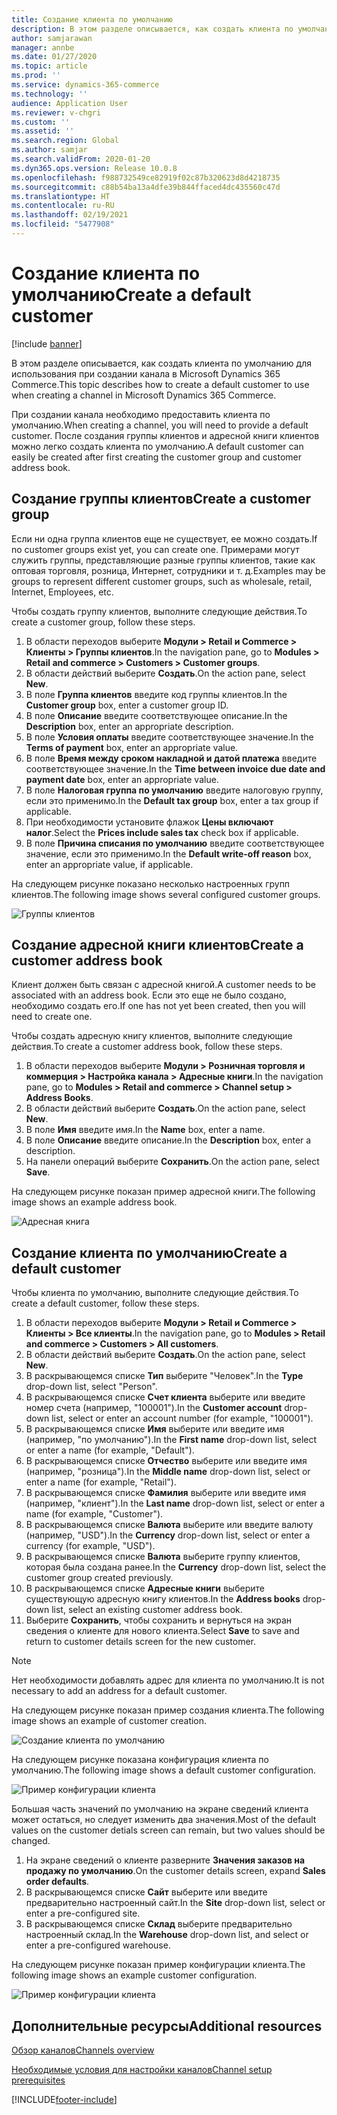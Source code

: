 ```yaml
---
title: Создание клиента по умолчанию
description: В этом разделе описывается, как создать клиента по умолчанию для использования при создании канала в Microsoft Dynamics 365 Commerce.
author: samjarawan
manager: annbe
ms.date: 01/27/2020
ms.topic: article
ms.prod: ''
ms.service: dynamics-365-commerce
ms.technology: ''
audience: Application User
ms.reviewer: v-chgri
ms.custom: ''
ms.assetid: ''
ms.search.region: Global
ms.author: samjar
ms.search.validFrom: 2020-01-20
ms.dyn365.ops.version: Release 10.0.8
ms.openlocfilehash: f988732549ce82919f02c87b320623d8d4218735
ms.sourcegitcommit: c88b54ba13a4dfe39b844ffaced4dc435560c47d
ms.translationtype: HT
ms.contentlocale: ru-RU
ms.lasthandoff: 02/19/2021
ms.locfileid: "5477908"
---
```

# <a name="create-a-default-customer"></a><span data-ttu-id="094ba-103">Создание клиента по умолчанию</span><span class="sxs-lookup"><span data-stu-id="094ba-103">Create a default customer</span></span>

[!include [banner](includes/banner.md)]

<span data-ttu-id="094ba-104">В этом разделе описывается, как создать клиента по умолчанию для использования при создании канала в Microsoft Dynamics 365 Commerce.</span><span class="sxs-lookup"><span data-stu-id="094ba-104">This topic describes how to create a default customer to use when creating a channel in Microsoft Dynamics 365 Commerce.</span></span>

<span data-ttu-id="094ba-105">При создании канала необходимо предоставить клиента по умолчанию.</span><span class="sxs-lookup"><span data-stu-id="094ba-105">When creating a channel, you will need to provide a default customer.</span></span> <span data-ttu-id="094ba-106">После создания группы клиентов и адресной книги клиентов можно легко создать клиента по умолчанию.</span><span class="sxs-lookup"><span data-stu-id="094ba-106">A default customer can easily be created after first creating the customer group and customer address book.</span></span>

## <a name="create-a-customer-group"></a><span data-ttu-id="094ba-107">Создание группы клиентов</span><span class="sxs-lookup"><span data-stu-id="094ba-107">Create a customer group</span></span>

<span data-ttu-id="094ba-108">Если ни одна группа клиентов еще не существует, ее можно создать.</span><span class="sxs-lookup"><span data-stu-id="094ba-108">If no customer groups exist yet, you can create one.</span></span> <span data-ttu-id="094ba-109">Примерами могут служить группы, представляющие разные группы клиентов, такие как оптовая торговля, розница, Интернет, сотрудники и т. д.</span><span class="sxs-lookup"><span data-stu-id="094ba-109">Examples may be groups to represent different customer groups, such as wholesale, retail, Internet, Employees, etc.</span></span>

<span data-ttu-id="094ba-110">Чтобы создать группу клиентов, выполните следующие действия.</span><span class="sxs-lookup"><span data-stu-id="094ba-110">To create a customer group, follow these steps.</span></span>

1. <span data-ttu-id="094ba-111">В области переходов выберите **Модули \> Retail и Commerce \> Клиенты \> Группы клиентов**.</span><span class="sxs-lookup"><span data-stu-id="094ba-111">In the navigation pane, go to **Modules \> Retail and commerce \> Customers \> Customer groups**.</span></span>
1. <span data-ttu-id="094ba-112">В области действий выберите **Создать**.</span><span class="sxs-lookup"><span data-stu-id="094ba-112">On the action pane, select **New**.</span></span>
1. <span data-ttu-id="094ba-113">В поле **Группа клиентов** введите код группы клиентов.</span><span class="sxs-lookup"><span data-stu-id="094ba-113">In the **Customer group** box, enter a customer group ID.</span></span>
1. <span data-ttu-id="094ba-114">В поле **Описание** введите соответствующее описание.</span><span class="sxs-lookup"><span data-stu-id="094ba-114">In the **Description** box, enter an appropriate description.</span></span>
1. <span data-ttu-id="094ba-115">В поле **Условия оплаты** введите соответствующее значение.</span><span class="sxs-lookup"><span data-stu-id="094ba-115">In the **Terms of payment** box, enter an appropriate value.</span></span>
1. <span data-ttu-id="094ba-116">В поле **Время между сроком накладной и датой платежа** введите соответствующее значение.</span><span class="sxs-lookup"><span data-stu-id="094ba-116">In the **Time between invoice due date and payment date** box, enter an appropriate value.</span></span>
1. <span data-ttu-id="094ba-117">В поле **Налоговая группа по умолчанию** введите налоговую группу, если это применимо.</span><span class="sxs-lookup"><span data-stu-id="094ba-117">In the **Default tax group** box, enter a tax group if applicable.</span></span>
1. <span data-ttu-id="094ba-118">При необходимости установите флажок **Цены включают налог**.</span><span class="sxs-lookup"><span data-stu-id="094ba-118">Select the **Prices include sales tax** check box if applicable.</span></span>
1. <span data-ttu-id="094ba-119">В поле **Причина списания по умолчанию** введите соответствующее значение, если это применимо.</span><span class="sxs-lookup"><span data-stu-id="094ba-119">In the **Default write-off reason** box, enter an appropriate value, if applicable.</span></span>

<span data-ttu-id="094ba-120">На следующем рисунке показано несколько настроенных групп клиентов.</span><span class="sxs-lookup"><span data-stu-id="094ba-120">The following image shows several configured customer groups.</span></span>

![Группы клиентов](media/customer-groups.png)

## <a name="create-a-customer-address-book"></a><span data-ttu-id="094ba-122">Создание адресной книги клиентов</span><span class="sxs-lookup"><span data-stu-id="094ba-122">Create a customer address book</span></span>

<span data-ttu-id="094ba-123">Клиент должен быть связан с адресной книгой.</span><span class="sxs-lookup"><span data-stu-id="094ba-123">A customer needs to be associated with an address book.</span></span> <span data-ttu-id="094ba-124">Если это еще не было создано, необходимо создать его.</span><span class="sxs-lookup"><span data-stu-id="094ba-124">If one has not yet been created, then you will need to create one.</span></span>

<span data-ttu-id="094ba-125">Чтобы создать адресную книгу клиентов, выполните следующие действия.</span><span class="sxs-lookup"><span data-stu-id="094ba-125">To create a customer address book, follow these steps.</span></span>

1. <span data-ttu-id="094ba-126">В области переходов выберите **Модули \> Розничная торговля и коммерция \> Настройка канала \> Адресные книги**.</span><span class="sxs-lookup"><span data-stu-id="094ba-126">In the navigation pane, go to **Modules \> Retail and commerce \> Channel setup \> Address Books**.</span></span>
1. <span data-ttu-id="094ba-127">В области действий выберите **Создать**.</span><span class="sxs-lookup"><span data-stu-id="094ba-127">On the action pane, select **New**.</span></span>
1. <span data-ttu-id="094ba-128">В поле **Имя** введите имя.</span><span class="sxs-lookup"><span data-stu-id="094ba-128">In the **Name** box, enter a name.</span></span>
1. <span data-ttu-id="094ba-129">В поле **Описание** введите описание.</span><span class="sxs-lookup"><span data-stu-id="094ba-129">In the **Description** box, enter a description.</span></span>
1. <span data-ttu-id="094ba-130">На панели операций выберите **Сохранить**.</span><span class="sxs-lookup"><span data-stu-id="094ba-130">On the action pane, select **Save**.</span></span>

<span data-ttu-id="094ba-131">На следующем рисунке показан пример адресной книги.</span><span class="sxs-lookup"><span data-stu-id="094ba-131">The following image shows an example address book.</span></span>

![Адресная книга](media/address-book.png)

## <a name="create-a-default-customer"></a><span data-ttu-id="094ba-133">Создание клиента по умолчанию</span><span class="sxs-lookup"><span data-stu-id="094ba-133">Create a default customer</span></span>

<span data-ttu-id="094ba-134">Чтобы клиента по умолчанию, выполните следующие действия.</span><span class="sxs-lookup"><span data-stu-id="094ba-134">To create a default customer, follow these steps.</span></span>

1. <span data-ttu-id="094ba-135">В области переходов выберите **Модули \> Retail и Commerce \> Клиенты \> Все клиенты**.</span><span class="sxs-lookup"><span data-stu-id="094ba-135">In the navigation pane, go to **Modules \> Retail and commerce \> Customers \> All customers**.</span></span>
1. <span data-ttu-id="094ba-136">В области действий выберите **Создать**.</span><span class="sxs-lookup"><span data-stu-id="094ba-136">On the action pane, select **New**.</span></span>
1. <span data-ttu-id="094ba-137">В раскрывающемся списке **Тип** выберите "Человек".</span><span class="sxs-lookup"><span data-stu-id="094ba-137">In the **Type** drop-down list, select "Person".</span></span>
1. <span data-ttu-id="094ba-138">В раскрывающемся списке **Счет клиента** выберите или введите номер счета (например, "100001").</span><span class="sxs-lookup"><span data-stu-id="094ba-138">In the **Customer account** drop-down list, select or enter an account number (for example, "100001").</span></span>
1. <span data-ttu-id="094ba-139">В раскрывающемся списке **Имя** выберите или введите имя (например, "по умолчанию").</span><span class="sxs-lookup"><span data-stu-id="094ba-139">In the **First name** drop-down list, select or enter a name (for example, "Default").</span></span>
1. <span data-ttu-id="094ba-140">В раскрывающемся списке **Отчество** выберите или введите имя (например, "розница").</span><span class="sxs-lookup"><span data-stu-id="094ba-140">In the **Middle name** drop-down list, select or enter a name (for example, "Retail").</span></span>
1. <span data-ttu-id="094ba-141">В раскрывающемся списке **Фамилия** выберите или введите имя (например, "клиент").</span><span class="sxs-lookup"><span data-stu-id="094ba-141">In the **Last name** drop-down list, select or enter a name (for example, "Customer").</span></span>
1. <span data-ttu-id="094ba-142">В раскрывающемся списке **Валюта** выберите или введите валюту (например, "USD").</span><span class="sxs-lookup"><span data-stu-id="094ba-142">In the **Currency** drop-down list, select or enter a currency (for example, "USD").</span></span>
1. <span data-ttu-id="094ba-143">В раскрывающемся списке **Валюта** выберите группу клиентов, которая была создана ранее.</span><span class="sxs-lookup"><span data-stu-id="094ba-143">In the **Currency** drop-down list, select the customer group created previously.</span></span>
1. <span data-ttu-id="094ba-144">В раскрывающемся списке **Адресные книги** выберите существующую адресную книгу клиентов.</span><span class="sxs-lookup"><span data-stu-id="094ba-144">In the **Address books**  drop-down list, select an existing customer address book.</span></span>
1. <span data-ttu-id="094ba-145">Выберите **Сохранить**, чтобы сохранить и вернуться на экран сведения о клиенте для нового клиента.</span><span class="sxs-lookup"><span data-stu-id="094ba-145">Select **Save** to save and return to customer details screen for the new customer.</span></span>

> [!NOTE]
> <span data-ttu-id="094ba-146">Нет необходимости добавлять адрес для клиента по умолчанию.</span><span class="sxs-lookup"><span data-stu-id="094ba-146">It is not necessary to add an address for a default customer.</span></span>

<span data-ttu-id="094ba-147">На следующем рисунке показан пример создания клиента.</span><span class="sxs-lookup"><span data-stu-id="094ba-147">The following image shows an example of customer creation.</span></span>

![Создание клиента по умолчанию](media/default-customer-creation.png)

<span data-ttu-id="094ba-149">На следующем рисунке показана конфигурация клиента по умолчанию.</span><span class="sxs-lookup"><span data-stu-id="094ba-149">The following image shows a default customer configuration.</span></span>

![Пример конфигурации клиента](media/default-customer-configuration1.png)

<span data-ttu-id="094ba-151">Большая часть значений по умолчанию на экране сведений клиента может остаться, но следует изменить два значения.</span><span class="sxs-lookup"><span data-stu-id="094ba-151">Most of the default values on the customer detials screen can remain, but two values should be changed.</span></span>

1. <span data-ttu-id="094ba-152">На экране сведений о клиенте разверните **Значения заказов на продажу по умолчанию**.</span><span class="sxs-lookup"><span data-stu-id="094ba-152">On the customer details screen, expand **Sales order defaults**.</span></span>
1. <span data-ttu-id="094ba-153">В раскрывающемся списке **Сайт** выберите или введите предварительно настроенный сайт.</span><span class="sxs-lookup"><span data-stu-id="094ba-153">In the **Site** drop-down list, select or enter a pre-configured site.</span></span>
1. <span data-ttu-id="094ba-154">В раскрывающемся списке **Склад** выберите предварительно настроенный склад.</span><span class="sxs-lookup"><span data-stu-id="094ba-154">In the **Warehouse** drop-down list, and select or enter a pre-configured warehouse.</span></span>

<span data-ttu-id="094ba-155">На следующем рисунке показан пример конфигурации клиента.</span><span class="sxs-lookup"><span data-stu-id="094ba-155">The following image shows an example customer configuration.</span></span>

![Пример конфигурации клиента](media/default-customer-configuration2.png)

## <a name="additional-resources"></a><span data-ttu-id="094ba-157">Дополнительные ресурсы</span><span class="sxs-lookup"><span data-stu-id="094ba-157">Additional resources</span></span>

[<span data-ttu-id="094ba-158">Обзор каналов</span><span class="sxs-lookup"><span data-stu-id="094ba-158">Channels overview</span></span>](channels-overview.md)

[<span data-ttu-id="094ba-159">Необходимые условия для настройки каналов</span><span class="sxs-lookup"><span data-stu-id="094ba-159">Channel setup prerequisites</span></span>](channels-prerequisites.md)


[!INCLUDE[footer-include](../includes/footer-banner.md)]
